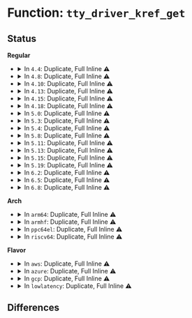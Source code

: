 # Function: <code>tty_driver_kref_get</code>

## Status
<b>Regular</b>
<ul>
<li>
<details>
<summary>In <code>4.4</code>: Duplicate, Full Inline ⚠️</summary>

**Collision:** Static Duplication

**Inline:** Full

**Transformation:** False

**Instances:**

```
In drivers/tty/tty_io.c (ffffffff814e0b63)
Location: include/linux/tty_driver.h:357
Inline: True
Inline callers:
  - drivers/tty/tty_io.c:tty_find_polling_driver
  - drivers/tty/tty_io.c:tty_open
  - drivers/tty/tty_io.c:tty_open
  - drivers/tty/tty_io.c:tty_open
```
```
In drivers/tty/pty.c (ffffffff814eca39)
Location: include/linux/tty_driver.h:357
Inline: True
Inline callers:
  - drivers/tty/pty.c:pty_common_install
  - drivers/tty/pty.c:pty_common_install
```
</details>
</li>
<li>
<details>
<summary>In <code>4.8</code>: Duplicate, Full Inline ⚠️</summary>

**Collision:** Static Duplication

**Inline:** Full

**Transformation:** False

**Instances:**

```
In drivers/tty/tty_io.c (ffffffff815351e5)
Location: include/linux/tty_driver.h:357
Inline: True
Inline callers:
  - drivers/tty/tty_io.c:tty_open
  - drivers/tty/tty_io.c:tty_open
  - drivers/tty/tty_io.c:tty_open
  - drivers/tty/tty_io.c:tty_standard_install
  - drivers/tty/tty_io.c:tty_find_polling_driver
```
```
In drivers/tty/pty.c (ffffffff8153d857)
Location: include/linux/tty_driver.h:357
Inline: True
Inline callers:
  - drivers/tty/pty.c:pty_common_install
  - drivers/tty/pty.c:pty_common_install
```
</details>
</li>
<li>
<details>
<summary>In <code>4.10</code>: Duplicate, Full Inline ⚠️</summary>

**Collision:** Static Duplication

**Inline:** Full

**Transformation:** False

**Instances:**

```
In drivers/tty/tty_io.c (ffffffff8156190a)
Location: include/linux/tty_driver.h:357
Inline: True
Inline callers:
  - drivers/tty/tty_io.c:tty_open
  - drivers/tty/tty_io.c:tty_open
  - drivers/tty/tty_io.c:tty_open
  - drivers/tty/tty_io.c:tty_standard_install
  - drivers/tty/tty_io.c:tty_find_polling_driver
```
```
In drivers/tty/pty.c (ffffffff81569ea7)
Location: include/linux/tty_driver.h:357
Inline: True
Inline callers:
  - drivers/tty/pty.c:pty_common_install
  - drivers/tty/pty.c:pty_common_install
```
</details>
</li>
<li>
<details>
<summary>In <code>4.13</code>: Duplicate, Full Inline ⚠️</summary>

**Collision:** Static Duplication

**Inline:** Full

**Transformation:** False

**Instances:**

```
In drivers/tty/tty_io.c (ffffffff815752e5)
Location: include/linux/tty_driver.h:357
Inline: True
Inline callers:
  - drivers/tty/tty_io.c:tty_open_by_driver
  - drivers/tty/tty_io.c:tty_open_by_driver
  - drivers/tty/tty_io.c:tty_open_by_driver
  - drivers/tty/tty_io.c:tty_standard_install
  - drivers/tty/tty_io.c:tty_find_polling_driver
```
```
In drivers/tty/pty.c (ffffffff8157e052)
Location: include/linux/tty_driver.h:357
Inline: True
Inline callers:
  - drivers/tty/pty.c:pty_common_install
  - drivers/tty/pty.c:pty_common_install
```
</details>
</li>
<li>
<details>
<summary>In <code>4.15</code>: Duplicate, Full Inline ⚠️</summary>

**Collision:** Static Duplication

**Inline:** Full

**Transformation:** False

**Instances:**

```
In drivers/tty/tty_io.c (ffffffff815d7b4a)
Location: include/linux/tty_driver.h:360
Inline: True
Inline callers:
  - drivers/tty/tty_io.c:tty_standard_install
  - drivers/tty/tty_io.c:tty_find_polling_driver
```
```
In drivers/tty/pty.c (ffffffff815e2fa2)
Location: include/linux/tty_driver.h:360
Inline: True
Inline callers:
  - drivers/tty/pty.c:pty_common_install
  - drivers/tty/pty.c:pty_common_install
```
</details>
</li>
<li>
<details>
<summary>In <code>4.18</code>: Duplicate, Full Inline ⚠️</summary>

**Collision:** Static Duplication

**Inline:** Full

**Transformation:** False

**Instances:**

```
In drivers/tty/tty_io.c (ffffffff816108ca)
Location: include/linux/tty_driver.h:360
Inline: True
Inline callers:
  - drivers/tty/tty_io.c:tty_standard_install
  - drivers/tty/tty_io.c:tty_find_polling_driver
```
```
In drivers/tty/pty.c (ffffffff8161c25d)
Location: include/linux/tty_driver.h:360
Inline: True
Inline callers:
  - drivers/tty/pty.c:pty_common_install
  - drivers/tty/pty.c:pty_common_install
```
</details>
</li>
<li>
<details>
<summary>In <code>5.0</code>: Duplicate, Full Inline ⚠️</summary>

**Collision:** Static Duplication

**Inline:** Full

**Transformation:** False

**Instances:**

```
In drivers/tty/tty_io.c (ffffffff8162d7ea)
Location: include/linux/tty_driver.h:363
Inline: True
Inline callers:
  - drivers/tty/tty_io.c:tty_standard_install
  - drivers/tty/tty_io.c:tty_find_polling_driver
```
```
In drivers/tty/pty.c (ffffffff816394dd)
Location: include/linux/tty_driver.h:363
Inline: True
Inline callers:
  - drivers/tty/pty.c:pty_common_install
  - drivers/tty/pty.c:pty_common_install
```
</details>
</li>
<li>
<details>
<summary>In <code>5.3</code>: Duplicate, Full Inline ⚠️</summary>

**Collision:** Static Duplication

**Inline:** Full

**Transformation:** False

**Instances:**

```
In drivers/tty/tty_io.c (ffffffff8166141a)
Location: include/linux/tty_driver.h:363
Inline: True
Inline callers:
  - drivers/tty/tty_io.c:tty_standard_install
  - drivers/tty/tty_io.c:tty_find_polling_driver
```
```
In drivers/tty/pty.c (ffffffff8166d7cd)
Location: include/linux/tty_driver.h:363
Inline: True
Inline callers:
  - drivers/tty/pty.c:pty_common_install
  - drivers/tty/pty.c:pty_common_install
```
</details>
</li>
<li>
<details>
<summary>In <code>5.4</code>: Duplicate, Full Inline ⚠️</summary>

**Collision:** Static Duplication

**Inline:** Full

**Transformation:** False

**Instances:**

```
In drivers/tty/tty_io.c (ffffffff81683a6a)
Location: include/linux/tty_driver.h:363
Inline: True
Inline callers:
  - drivers/tty/tty_io.c:tty_standard_install
  - drivers/tty/tty_io.c:tty_find_polling_driver
```
```
In drivers/tty/pty.c (ffffffff8168fe3d)
Location: include/linux/tty_driver.h:363
Inline: True
Inline callers:
  - drivers/tty/pty.c:pty_common_install
  - drivers/tty/pty.c:pty_common_install
```
</details>
</li>
<li>
<details>
<summary>In <code>5.8</code>: Duplicate, Full Inline ⚠️</summary>

**Collision:** Static Duplication

**Inline:** Full

**Transformation:** False

**Instances:**

```
In drivers/tty/tty_io.c (ffffffff8173447b)
Location: include/linux/tty_driver.h:363
Inline: True
Inline callers:
  - drivers/tty/tty_io.c:tty_find_polling_driver
```
```
In drivers/tty/pty.c (ffffffff817424ad)
Location: include/linux/tty_driver.h:363
Inline: True
Inline callers:
  - drivers/tty/pty.c:pty_common_install
  - drivers/tty/pty.c:pty_common_install
```
</details>
</li>
<li>
<details>
<summary>In <code>5.11</code>: Duplicate, Full Inline ⚠️</summary>

**Collision:** Static Duplication

**Inline:** Full

**Transformation:** False

**Instances:**

```
In drivers/tty/tty_io.c (ffffffff817505cb)
Location: include/linux/tty_driver.h:354
Inline: True
Inline callers:
  - drivers/tty/tty_io.c:tty_find_polling_driver
```
```
In drivers/tty/pty.c (ffffffff8175e34d)
Location: include/linux/tty_driver.h:354
Inline: True
Inline callers:
  - drivers/tty/pty.c:pty_common_install
  - drivers/tty/pty.c:pty_common_install
```
</details>
</li>
<li>
<details>
<summary>In <code>5.13</code>: Duplicate, Full Inline ⚠️</summary>

**Collision:** Static Duplication

**Inline:** Full

**Transformation:** False

**Instances:**

```
In drivers/tty/tty_io.c (ffffffff81734448)
Location: include/linux/tty_driver.h:354
Inline: True
Inline callers:
  - drivers/tty/tty_io.c:tty_find_polling_driver
```
```
In drivers/tty/pty.c (ffffffff8174213d)
Location: include/linux/tty_driver.h:354
Inline: True
Inline callers:
  - drivers/tty/pty.c:pty_common_install
  - drivers/tty/pty.c:pty_common_install
```
</details>
</li>
<li>
<details>
<summary>In <code>5.15</code>: Duplicate, Full Inline ⚠️</summary>

**Collision:** Static Duplication

**Inline:** Full

**Transformation:** False

**Instances:**

```
In drivers/tty/tty_io.c (ffffffff817b4da8)
Location: include/linux/tty_driver.h:340
Inline: True
Inline callers:
  - drivers/tty/tty_io.c:tty_find_polling_driver
```
```
In drivers/tty/pty.c (ffffffff817c2bfd)
Location: include/linux/tty_driver.h:340
Inline: True
Inline callers:
  - drivers/tty/pty.c:pty_common_install
  - drivers/tty/pty.c:pty_common_install
```
</details>
</li>
<li>
<details>
<summary>In <code>5.19</code>: Duplicate, Full Inline ⚠️</summary>

**Collision:** Static Duplication

**Inline:** Full

**Transformation:** False

**Instances:**

```
In drivers/tty/tty_io.c (ffffffff818f3720)
Location: include/linux/tty_driver.h:480
Inline: True
Inline callers:
  - drivers/tty/tty_io.c:tty_lookup_driver
  - drivers/tty/tty_io.c:tty_lookup_driver
  - drivers/tty/tty_io.c:tty_lookup_driver
  - drivers/tty/tty_io.c:tty_find_polling_driver
```
```
In drivers/tty/pty.c (ffffffff818ffc2d)
Location: include/linux/tty_driver.h:480
Inline: True
Inline callers:
  - drivers/tty/pty.c:pty_common_install
  - drivers/tty/pty.c:pty_common_install
```
</details>
</li>
<li>
<details>
<summary>In <code>6.2</code>: Duplicate, Full Inline ⚠️</summary>

**Collision:** Static Duplication

**Inline:** Full

**Transformation:** False

**Instances:**

```
In drivers/tty/tty_io.c (ffffffff81a4bffb)
Location: include/linux/tty_driver.h:479
Inline: True
Inline callers:
  - drivers/tty/tty_io.c:tty_lookup_driver
  - drivers/tty/tty_io.c:tty_lookup_driver
  - drivers/tty/tty_io.c:tty_lookup_driver
  - drivers/tty/tty_io.c:tty_find_polling_driver
```
```
In drivers/tty/pty.c (ffffffff81a5965d)
Location: include/linux/tty_driver.h:479
Inline: True
Inline callers:
  - drivers/tty/pty.c:pty_common_install
  - drivers/tty/pty.c:pty_common_install
```
</details>
</li>
<li>
<details>
<summary>In <code>6.5</code>: Duplicate, Full Inline ⚠️</summary>

**Collision:** Static Duplication

**Inline:** Full

**Transformation:** False

**Instances:**

```
In drivers/tty/tty_io.c (ffffffff81a9628f)
Location: include/linux/tty_driver.h:479
Inline: True
Inline callers:
  - drivers/tty/tty_io.c:tty_lookup_driver
  - drivers/tty/tty_io.c:tty_lookup_driver
  - drivers/tty/tty_io.c:tty_lookup_driver
  - drivers/tty/tty_io.c:tty_find_polling_driver
```
```
In drivers/tty/pty.c (ffffffff81aa3c8d)
Location: include/linux/tty_driver.h:479
Inline: True
Inline callers:
  - drivers/tty/pty.c:pty_common_install
  - drivers/tty/pty.c:pty_common_install
```
</details>
</li>
<li>
<details>
<summary>In <code>6.8</code>: Duplicate, Full Inline ⚠️</summary>

**Collision:** Static Duplication

**Inline:** Full

**Transformation:** False

**Instances:**

```
In drivers/tty/tty_io.c (ffffffff81ae8b8f)
Location: include/linux/tty_driver.h:477
Inline: True
Inline callers:
  - drivers/tty/tty_io.c:tty_lookup_driver
  - drivers/tty/tty_io.c:tty_lookup_driver
  - drivers/tty/tty_io.c:tty_lookup_driver
  - drivers/tty/tty_io.c:tty_find_polling_driver
```
```
In drivers/tty/pty.c (ffffffff81af665b)
Location: include/linux/tty_driver.h:477
Inline: True
Inline callers:
  - drivers/tty/pty.c:pty_common_install
  - drivers/tty/pty.c:pty_common_install
```
</details>
</li>
</ul>
<b>Arch</b>
<ul>
<li>
<details>
<summary>In <code>arm64</code>: Duplicate, Full Inline ⚠️</summary>

**Collision:** Static Duplication

**Inline:** Full

**Transformation:** False

**Instances:**

```
In drivers/tty/tty_io.c (ffff80001084eb9c)
Location: include/linux/tty_driver.h:363
Inline: True
Inline callers:
  - drivers/tty/tty_io.c:tty_standard_install
  - drivers/tty/tty_io.c:tty_find_polling_driver
```
```
In drivers/tty/pty.c (ffff8000108616c4)
Location: include/linux/tty_driver.h:363
Inline: True
Inline callers:
  - drivers/tty/pty.c:pty_common_install
  - drivers/tty/pty.c:pty_common_install
```
</details>
</li>
<li>
<details>
<summary>In <code>armhf</code>: Duplicate, Full Inline ⚠️</summary>

**Collision:** Static Duplication

**Inline:** Full

**Transformation:** False

**Instances:**

```
In drivers/tty/tty_io.c (c095ab70)
Location: include/linux/tty_driver.h:363
Inline: True
Inline callers:
  - drivers/tty/tty_io.c:tty_standard_install
  - drivers/tty/tty_io.c:tty_find_polling_driver
```
```
In drivers/tty/pty.c (c0968718)
Location: include/linux/tty_driver.h:363
Inline: True
Inline callers:
  - drivers/tty/pty.c:pty_common_install
  - drivers/tty/pty.c:pty_common_install
```
</details>
</li>
<li>
<details>
<summary>In <code>ppc64el</code>: Duplicate, Full Inline ⚠️</summary>

**Collision:** Static Duplication

**Inline:** Full

**Transformation:** False

**Instances:**

```
In drivers/tty/tty_io.c (c0000000008edbd4)
Location: include/linux/tty_driver.h:363
Inline: True
Inline callers:
  - drivers/tty/tty_io.c:tty_standard_install
  - drivers/tty/tty_io.c:tty_find_polling_driver
```
```
In drivers/tty/pty.c (c000000000900d40)
Location: include/linux/tty_driver.h:363
Inline: True
Inline callers:
  - drivers/tty/pty.c:pty_common_install
  - drivers/tty/pty.c:pty_common_install
```
</details>
</li>
<li>
<details>
<summary>In <code>riscv64</code>: Duplicate, Full Inline ⚠️</summary>

**Collision:** Static Duplication

**Inline:** Full

**Transformation:** False

**Instances:**

```
In drivers/tty/tty_io.c (ffffffe00052d08a)
Location: include/linux/tty_driver.h:363
Inline: True
```
```
In drivers/tty/pty.c (ffffffe000539272)
Location: include/linux/tty_driver.h:363
Inline: True
Inline callers:
  - drivers/tty/pty.c:pty_common_install
  - drivers/tty/pty.c:pty_common_install
```
</details>
</li>
</ul>
<b>Flavor</b>
<ul>
<li>
<details>
<summary>In <code>aws</code>: Duplicate, Full Inline ⚠️</summary>

**Collision:** Static Duplication

**Inline:** Full

**Transformation:** False

**Instances:**

```
In drivers/tty/tty_io.c (ffffffff816494ea)
Location: include/linux/tty_driver.h:363
Inline: True
Inline callers:
  - drivers/tty/tty_io.c:tty_standard_install
  - drivers/tty/tty_io.c:tty_find_polling_driver
```
```
In drivers/tty/pty.c (ffffffff816558bd)
Location: include/linux/tty_driver.h:363
Inline: True
Inline callers:
  - drivers/tty/pty.c:pty_common_install
  - drivers/tty/pty.c:pty_common_install
```
</details>
</li>
<li>
<details>
<summary>In <code>azure</code>: Duplicate, Full Inline ⚠️</summary>

**Collision:** Static Duplication

**Inline:** Full

**Transformation:** False

**Instances:**

```
In drivers/tty/tty_io.c (ffffffff8162994a)
Location: include/linux/tty_driver.h:363
Inline: True
Inline callers:
  - drivers/tty/tty_io.c:tty_standard_install
  - drivers/tty/tty_io.c:tty_find_polling_driver
```
```
In drivers/tty/pty.c (ffffffff81635c6d)
Location: include/linux/tty_driver.h:363
Inline: True
Inline callers:
  - drivers/tty/pty.c:pty_common_install
  - drivers/tty/pty.c:pty_common_install
```
</details>
</li>
<li>
<details>
<summary>In <code>gcp</code>: Duplicate, Full Inline ⚠️</summary>

**Collision:** Static Duplication

**Inline:** Full

**Transformation:** False

**Instances:**

```
In drivers/tty/tty_io.c (ffffffff816778aa)
Location: include/linux/tty_driver.h:363
Inline: True
Inline callers:
  - drivers/tty/tty_io.c:tty_standard_install
  - drivers/tty/tty_io.c:tty_find_polling_driver
```
```
In drivers/tty/pty.c (ffffffff81683c7d)
Location: include/linux/tty_driver.h:363
Inline: True
Inline callers:
  - drivers/tty/pty.c:pty_common_install
  - drivers/tty/pty.c:pty_common_install
```
</details>
</li>
<li>
<details>
<summary>In <code>lowlatency</code>: Duplicate, Full Inline ⚠️</summary>

**Collision:** Static Duplication

**Inline:** Full

**Transformation:** False

**Instances:**

```
In drivers/tty/tty_io.c (ffffffff81691fba)
Location: include/linux/tty_driver.h:363
Inline: True
Inline callers:
  - drivers/tty/tty_io.c:tty_standard_install
  - drivers/tty/tty_io.c:tty_find_polling_driver
```
```
In drivers/tty/pty.c (ffffffff8169e6cd)
Location: include/linux/tty_driver.h:363
Inline: True
Inline callers:
  - drivers/tty/pty.c:pty_common_install
  - drivers/tty/pty.c:pty_common_install
```
</details>
</li>
</ul>

## Differences
